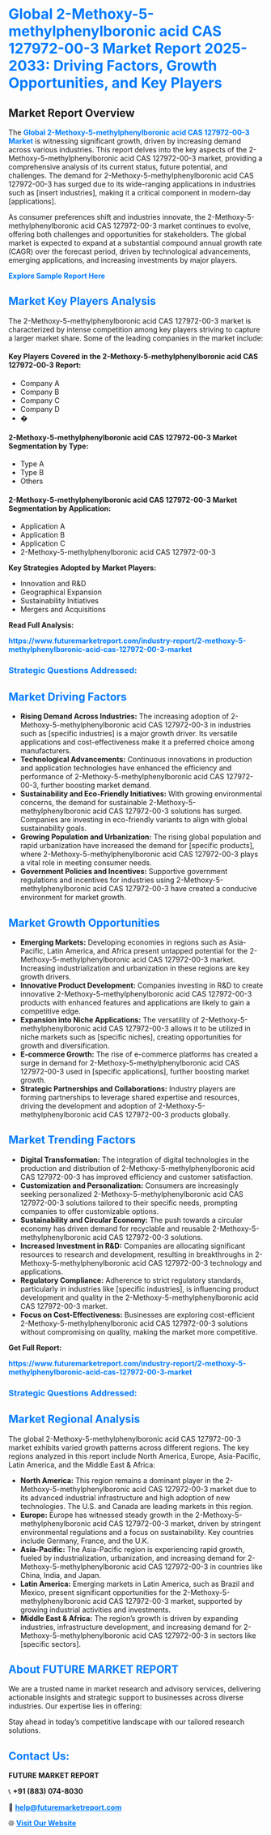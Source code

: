 <h1 style="color: #007BFF;">Global 2-Methoxy-5-methylphenylboronic acid CAS 127972-00-3 Market Report 2025-2033: Driving Factors, Growth Opportunities, and Key Players</h1>

<section id="overview">
<h2>Market Report Overview</h2>
<p>The <a href="https://www.futuremarketreport.com/industry-report/2-methoxy-5-methylphenylboronic-acid-cas-127972-00-3-market" style="color: #007BFF; text-decoration: none;"><strong>Global 2-Methoxy-5-methylphenylboronic acid CAS 127972-00-3 Market</strong></a> is witnessing significant growth, driven by increasing demand across various industries. This report delves into the key aspects of the 2-Methoxy-5-methylphenylboronic acid CAS 127972-00-3 market, providing a comprehensive analysis of its current status, future potential, and challenges. The demand for 2-Methoxy-5-methylphenylboronic acid CAS 127972-00-3 has surged due to its wide-ranging applications in industries such as [insert industries], making it a critical component in modern-day [applications].</p>
<p>As consumer preferences shift and industries innovate, the 2-Methoxy-5-methylphenylboronic acid CAS 127972-00-3 market continues to evolve, offering both challenges and opportunities for stakeholders. The global market is expected to expand at a substantial compound annual growth rate (CAGR) over the forecast period, driven by technological advancements, emerging applications, and increasing investments by major players.</p>
</section>

<section id="overview">
<p><a href="https://www.futuremarketreport.com/request-sample/reportId=112210" style="color: #007BFF; text-decoration: none;"><strong>Explore Sample Report Here</strong></a></p>
</section>

<section id="key-players">
<h2 style="color: #007BFF;">Market Key Players Analysis</h2>
<p>The 2-Methoxy-5-methylphenylboronic acid CAS 127972-00-3 market is characterized by intense competition among key players striving to capture a larger market share. Some of the leading companies in the market include:</p>
<h4>Key Players Covered in the 2-Methoxy-5-methylphenylboronic acid CAS 127972-00-3 Report:</h4>
<ul><li>Company A</li><li>Company B</li><li>Company C</li><li>Company D</li><li>�</li></ul>
<h4>2-Methoxy-5-methylphenylboronic acid CAS 127972-00-3 Market Segmentation by Type:</h4>
<ul><li>Type A</li><li>Type B</li><li>Others</li></ul>

<h4>2-Methoxy-5-methylphenylboronic acid CAS 127972-00-3 Market Segmentation by Application:</h4>
<ul><li>Application A</li><li>Application B</li><li>Application C</li><li>2-Methoxy-5-methylphenylboronic acid CAS 127972-00-3</li></ul>
<p><strong>Key Strategies Adopted by Market Players:</strong></p>
<ul>
<li>Innovation and R&D</li>
<li>Geographical Expansion</li>
<li>Sustainability Initiatives</li>
<li>Mergers and Acquisitions</li>
</ul>
</section>

<section>
<p><strong>Read Full Analysis: </strong></p><a href="https://www.futuremarketreport.com/industry-report/2-methoxy-5-methylphenylboronic-acid-cas-127972-00-3-market" style="color: #007BFF; text-decoration: none;"><strong>https://www.futuremarketreport.com/industry-report/2-methoxy-5-methylphenylboronic-acid-cas-127972-00-3-market</strong></a>
<h3 style="color: #007BFF;">Strategic Questions Addressed:</h3>
</section>

<section id="driving-factors">
<h2 style="color: #007BFF;">Market Driving Factors</h2>
<ul>
<li><strong>Rising Demand Across Industries:</strong> The increasing adoption of 2-Methoxy-5-methylphenylboronic acid CAS 127972-00-3 in industries such as [specific industries] is a major growth driver. Its versatile applications and cost-effectiveness make it a preferred choice among manufacturers.</li>
<li><strong>Technological Advancements:</strong> Continuous innovations in production and application technologies have enhanced the efficiency and performance of 2-Methoxy-5-methylphenylboronic acid CAS 127972-00-3, further boosting market demand.</li>
<li><strong>Sustainability and Eco-Friendly Initiatives:</strong> With growing environmental concerns, the demand for sustainable 2-Methoxy-5-methylphenylboronic acid CAS 127972-00-3 solutions has surged. Companies are investing in eco-friendly variants to align with global sustainability goals.</li>
<li><strong>Growing Population and Urbanization:</strong> The rising global population and rapid urbanization have increased the demand for [specific products], where 2-Methoxy-5-methylphenylboronic acid CAS 127972-00-3 plays a vital role in meeting consumer needs.</li>
<li><strong>Government Policies and Incentives:</strong> Supportive government regulations and incentives for industries using 2-Methoxy-5-methylphenylboronic acid CAS 127972-00-3 have created a conducive environment for market growth.</li>
</ul>
</section>

<section id="growth-opportunities">
<h2 style="color: #007BFF;">Market Growth Opportunities</h2>
<ul>
<li><strong>Emerging Markets:</strong> Developing economies in regions such as Asia-Pacific, Latin America, and Africa present untapped potential for the 2-Methoxy-5-methylphenylboronic acid CAS 127972-00-3 market. Increasing industrialization and urbanization in these regions are key growth drivers.</li>
<li><strong>Innovative Product Development:</strong> Companies investing in R&D to create innovative 2-Methoxy-5-methylphenylboronic acid CAS 127972-00-3 products with enhanced features and applications are likely to gain a competitive edge.</li>
<li><strong>Expansion into Niche Applications:</strong> The versatility of 2-Methoxy-5-methylphenylboronic acid CAS 127972-00-3 allows it to be utilized in niche markets such as [specific niches], creating opportunities for growth and diversification.</li>
<li><strong>E-commerce Growth:</strong> The rise of e-commerce platforms has created a surge in demand for 2-Methoxy-5-methylphenylboronic acid CAS 127972-00-3 used in [specific applications], further boosting market growth.</li>
<li><strong>Strategic Partnerships and Collaborations:</strong> Industry players are forming partnerships to leverage shared expertise and resources, driving the development and adoption of 2-Methoxy-5-methylphenylboronic acid CAS 127972-00-3 products globally.</li>
</ul>
</section>

<section id="trending-factors">
<h2 style="color: #007BFF;">Market Trending Factors</h2>
<ul>
<li><strong>Digital Transformation:</strong> The integration of digital technologies in the production and distribution of 2-Methoxy-5-methylphenylboronic acid CAS 127972-00-3 has improved efficiency and customer satisfaction.</li>
<li><strong>Customization and Personalization:</strong> Consumers are increasingly seeking personalized 2-Methoxy-5-methylphenylboronic acid CAS 127972-00-3 solutions tailored to their specific needs, prompting companies to offer customizable options.</li>
<li><strong>Sustainability and Circular Economy:</strong> The push towards a circular economy has driven demand for recyclable and reusable 2-Methoxy-5-methylphenylboronic acid CAS 127972-00-3 solutions.</li>
<li><strong>Increased Investment in R&D:</strong> Companies are allocating significant resources to research and development, resulting in breakthroughs in 2-Methoxy-5-methylphenylboronic acid CAS 127972-00-3 technology and applications.</li>
<li><strong>Regulatory Compliance:</strong> Adherence to strict regulatory standards, particularly in industries like [specific industries], is influencing product development and quality in the 2-Methoxy-5-methylphenylboronic acid CAS 127972-00-3 market.</li>
<li><strong>Focus on Cost-Effectiveness:</strong> Businesses are exploring cost-efficient 2-Methoxy-5-methylphenylboronic acid CAS 127972-00-3 solutions without compromising on quality, making the market more competitive.</li>
</ul>
</section>

<section>
<p><strong>Get Full Report: </strong></p><a href="https://www.futuremarketreport.com/industry-report/2-methoxy-5-methylphenylboronic-acid-cas-127972-00-3-market" style="color: #007BFF; text-decoration: none;"><strong>https://www.futuremarketreport.com/industry-report/2-methoxy-5-methylphenylboronic-acid-cas-127972-00-3-market</strong></a>
<h3 style="color: #007BFF;">Strategic Questions Addressed:</h3>
</section>


<section id="regional-analysis">
<h2 style="color: #007BFF;">Market Regional Analysis</h2>
<p>The global 2-Methoxy-5-methylphenylboronic acid CAS 127972-00-3 market exhibits varied growth patterns across different regions. The key regions analyzed in this report include North America, Europe, Asia-Pacific, Latin America, and the Middle East & Africa:</p>
<ul>
<li><strong>North America:</strong> This region remains a dominant player in the 2-Methoxy-5-methylphenylboronic acid CAS 127972-00-3 market due to its advanced industrial infrastructure and high adoption of new technologies. The U.S. and Canada are leading markets in this region.</li>
<li><strong>Europe:</strong> Europe has witnessed steady growth in the 2-Methoxy-5-methylphenylboronic acid CAS 127972-00-3 market, driven by stringent environmental regulations and a focus on sustainability. Key countries include Germany, France, and the U.K.</li>
<li><strong>Asia-Pacific:</strong> The Asia-Pacific region is experiencing rapid growth, fueled by industrialization, urbanization, and increasing demand for 2-Methoxy-5-methylphenylboronic acid CAS 127972-00-3 in countries like China, India, and Japan.</li>
<li><strong>Latin America:</strong> Emerging markets in Latin America, such as Brazil and Mexico, present significant opportunities for the 2-Methoxy-5-methylphenylboronic acid CAS 127972-00-3 market, supported by growing industrial activities and investments.</li>
<li><strong>Middle East & Africa:</strong> The region’s growth is driven by expanding industries, infrastructure development, and increasing demand for 2-Methoxy-5-methylphenylboronic acid CAS 127972-00-3 in sectors like [specific sectors].</li>
</ul>
</section>

<footer>
<h2 style="color: #007BFF;">About FUTURE MARKET REPORT</h2>
<p>We are a trusted name in market research and advisory services, delivering actionable insights and strategic support to businesses across diverse industries. Our expertise lies in offering:</p>

<p>Stay ahead in today’s competitive landscape with our tailored research solutions.</p>

<h2 style="color: #007BFF;">Contact Us:</h2>
<p><strong>FUTURE MARKET REPORT</strong></p>
<p>📞 <strong>+91 (883) 074-8030</strong></p>
<p>📧 <strong><a href="mailto:help@futuremarketreport.com" style="color: #007BFF;">help@futuremarketreport.com</a></strong></p>
<p>🌐 <strong><a href="https://www.futuremarketreport.com/" style="color: #007BFF;">Visit Our Website</a></strong></p>
</footer>
